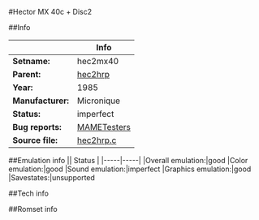 #Hector MX 40c + Disc2

##Info

||Info|
|-----|-----|
|**Setname:**|hec2mx40
|**Parent:**|[hec2hrp](hec2hrp.md)
|**Year:**|1985
|**Manufacturer:**|Micronique
|**Status:**|imperfect
|**Bug reports:**|[MAMETesters](http://mametesters.org/view_all_set.php?type=1&temporary=y&search=hec2hrp.c)
|**Source file:**|[hec2hrp.c](https://github.com/mamedev/mame/blob/master/src/mess/drivers/hec2hrp.c)

##Emulation info
|| Status |
|-----|-----|
|Overall emulation:|good
|Color emulation:|good
|Sound emulation:|imperfect
|Graphics emulation:|good
|Savestates:|unsupported

##Tech info

##Romset info

<!--- START OF EDITED COMMENT DO NOT TOUCH TEXT ABOVE-->
